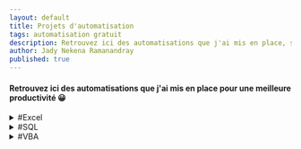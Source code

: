 ```yaml
---
layout: default
title: Projets d'automatisation
tags: automatisation gratuit
description: Retrouvez ici des automatisations que j'ai mis en place, soit pour ma propre productivité, soit pour le compte d'un proche ou d'un client.
author: Jady Nekena Ramanandray
published: true
---
```



<div class="container-fluid" id="explanation">
<div class="row justify-content-center">
<div class="col-md-12 col-lg-10">
	<h4 class="mbr-section-subtitle align-center mbr-fonts-style mb-4 display-7">Retrouvez ici des automatisations que j'ai mis en place pour une meilleure productivité 😀</h4>
</div>
</div>
</div>


<div class="listing">
	<details><summary>#Excel</summary>
	<a href="garder-les-colonnes-communes-de-plusieurs-fichiers-excel">Garder les colonnes communes de plusieurs fichiers Excel</a>
	</details>
	<details><summary>#SQL</summary>
	<a href="renvoyer-la-date-et-l-heure-locale-via-postgresql">Renvoyer la date et l'heure locale via postgreSQL</a>
	</details>
	<details><summary>#VBA</summary>
	<a href="optimisez-vos-executions-VBA-avec-ces-quatre-astuces">Optimisez vos exécutions VBA avec ces 4 astuces</a>
	</details>
</div>